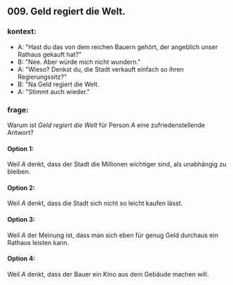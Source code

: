 ## 009. Geld regiert die Welt.
### kontext:
- A: "Hast du das von dem reichen Bauern gehört, der angeblich unser Rathaus gekauft hat?"
- B: "Nee. Aber würde mich nicht wundern."
- A: "Wieso? Denkst du, die Stadt verkauft einfach so ihren Regierungssitz?"
- B: "Na Geld regiert die Welt.
- A: "Stimmt auch wieder."
### frage:
 Warum ist *Geld regiert die Welt* für Person *A* eine zufriedenstellende Antwort?
#### Option 1:
Weil *A* denkt, dass  der Stadt die Millionen wichtiger sind, als unabhängig zu bleiben.
#### Option 2:
Weil *A* denkt, dass die Stadt sich nicht so leicht kaufen lässt.
#### Option 3:
Weil *A* der Meinung ist, dass man sich eben für genug Geld durchaus ein Rathaus leisten kann.
#### Option 4:
Weil *A* denkt, dass der Bauer ein Kino aus dem Gebäude machen will.